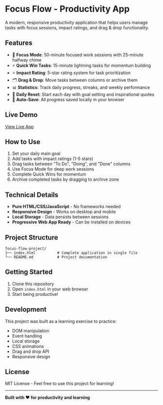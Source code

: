 # Focus Flow - Productivity App

A modern, responsive productivity application that helps users manage tasks with focus sessions, impact ratings, and drag & drop functionality.

## Features

- 🎯 **Focus Mode**: 50-minute focused work sessions with 25-minute halfway chime
- ⚡ **Quick Win Tasks**: 15-minute lightning tasks for momentum building
- ⭐ **Impact Rating**: 5-star rating system for task prioritization
- 🗂️ **Drag & Drop**: Move tasks between columns or archive them
- 📊 **Statistics**: Track daily progress, streaks, and weekly performance
- 🌅 **Daily Reset**: Start each day with goal setting and inspirational quotes
- 💾 **Auto-Save**: All progress saved locally in your browser

## Live Demo

[View Live App](https://your-username.github.io/focus-flow-project)

## How to Use

1. Set your daily main goal
2. Add tasks with impact ratings (1-5 stars)
3. Drag tasks between "To Do", "Doing", and "Done" columns
4. Use Focus Mode for deep work sessions
5. Complete Quick Wins for momentum
6. Archive completed tasks by dragging to archive zone

## Technical Details

- **Pure HTML/CSS/JavaScript** - No frameworks needed
- **Responsive Design** - Works on desktop and mobile
- **Local Storage** - Data persists between sessions
- **Progressive Web App Ready** - Can be installed on devices

## Project Structure

```
focus-flow-project/
├── index.html          # Complete application in single file
└── README.md           # Project documentation
```

## Getting Started

1. Clone this repository
2. Open `index.html` in your web browser
3. Start being productive!

## Development

This project was built as a learning exercise to practice:
- DOM manipulation
- Event handling
- Local storage
- CSS animations
- Drag and drop API
- Responsive design

## License

MIT License - Feel free to use this project for learning!

---

**Built with ❤️ for productivity and learning**
